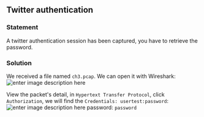## Twitter authentication
### Statement
A twitter authentication session has been captured, you have to retrieve the password.
### Solution
We received a file named `ch3.pcap`. We can open it with Wireshark:![enter image description here](https://i.imgur.com/10IDKyI.png)

View the packet's detail, in `Hypertext Transfer Protocol`, click `Authorization`, we will find the `Credentials: usertest:password`:![enter image description here](https://i.imgur.com/xWteHAy.png)
password: `password`
